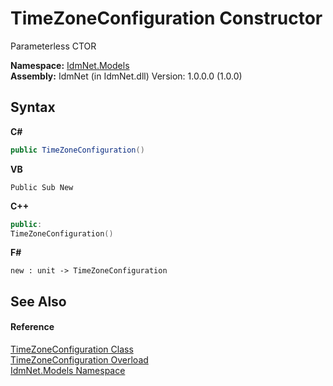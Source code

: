 # TimeZoneConfiguration Constructor 
 

Parameterless CTOR

**Namespace:**&nbsp;<a href="N_IdmNet_Models">IdmNet.Models</a><br />**Assembly:**&nbsp;IdmNet (in IdmNet.dll) Version: 1.0.0.0 (1.0.0)

## Syntax

**C#**<br />
``` C#
public TimeZoneConfiguration()
```

**VB**<br />
``` VB
Public Sub New
```

**C++**<br />
``` C++
public:
TimeZoneConfiguration()
```

**F#**<br />
``` F#
new : unit -> TimeZoneConfiguration
```


## See Also


#### Reference
<a href="T_IdmNet_Models_TimeZoneConfiguration">TimeZoneConfiguration Class</a><br /><a href="Overload_IdmNet_Models_TimeZoneConfiguration__ctor">TimeZoneConfiguration Overload</a><br /><a href="N_IdmNet_Models">IdmNet.Models Namespace</a><br />